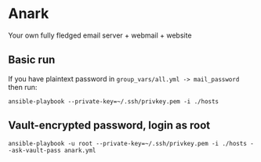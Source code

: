 # Anark
Your own fully fledged email server + webmail + website

## Basic run
If you have plaintext password in `group_vars/all.yml -> mail_password` then run:

`ansible-playbook --private-key=~/.ssh/privkey.pem -i ./hosts` 


## Vault-encrypted password, login as root
`ansible-playbook -u root --private-key=~/.ssh/privkey.pem -i ./hosts --ask-vault-pass anark.yml`